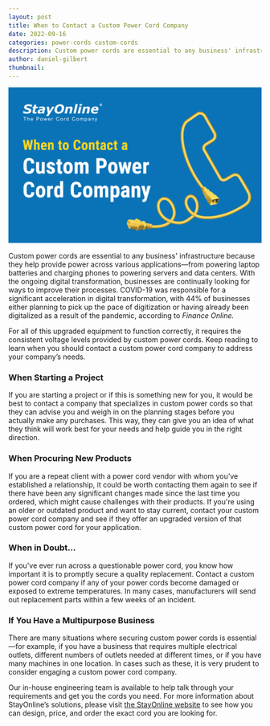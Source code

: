 ```yaml
---
layout: post
title: When to Contact a Custom Power Cord Company
date: 2022-09-16
categories: power-cords custom-cords
description: Custom power cords are essential to any business' infrastructure because they help provide power across various applications-from powering laptop batteries and charging phones to powering servers and data centers. With the ongoing digital transformation, businesses are continually looking for ways to improve their processes.
author: daniel-gilbert
thumbnail:
---
```

![Contact Graphic](/assets/images/posts/SOL_When_to_Contact.jpg)

Custom power cords are essential to any business' infrastructure because they help provide power across various applications—from powering laptop batteries and charging phones to powering servers and data centers. With the ongoing digital transformation, businesses are continually looking for ways to improve their processes. COVID-19 was responsible for a significant acceleration in digital transformation, with 44% of businesses either planning to pick up the pace of digitization or having already been digitalized as a result of the pandemic, according to _Finance Online._

For all of this upgraded equipment to function correctly, it requires the consistent voltage levels provided by custom power cords. Keep reading to learn when you should contact a custom power cord company to address your company’s needs.

### **When Starting a Project**

If you are starting a project or if this is something new for you, it would be best to contact a company that specializes in custom power cords so that they can advise you and weigh in on the planning stages before you actually make any purchases. This way, they can give you an idea of what they think will work best for your needs and help guide you in the right direction.

### **When Procuring New Products**

If you are a repeat client with a power cord vendor with whom you’ve established a relationship, it could be worth contacting them again to see if there have been any significant changes made since the last time you ordered, which might cause challenges with their products. If you're using an older or outdated product and want to stay current, contact your custom power cord company and see if they offer an upgraded version of that custom power cord for your application.

### **When in Doubt…**

If you've ever run across a questionable power cord, you know how important it is to promptly secure a quality replacement. Contact a custom power cord company if any of your power cords become damaged or exposed to extreme temperatures. In many cases, manufacturers will send out replacement parts within a few weeks of an incident.

### **If You Have a Multipurpose Business**

There are many situations where securing custom power cords is essential—for example, if you have a business that requires multiple electrical outlets, different numbers of outlets needed at different times, or if you have many machines in one location. In cases such as these, it is very prudent to consider engaging a custom power cord company.

Our in-house engineering team is available to help talk through your requirements and get you the cords you need. For more information about StayOnline’s solutions, please visit [the StayOnline website](http://www.stayonline.com/) to see how you can design, price, and order the exact cord you are looking for.
